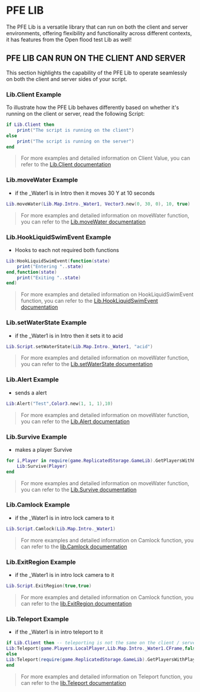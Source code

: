 # PFE LIB

The PFE Lib is a versatile library that can run on both the client and server environments, offering flexibility and functionality across different contexts, it has features from the Open flood test Lib as well!

## PFE LIB CAN RUN ON THE CLIENT AND SERVER

This section highlights the capability of the PFE Lib to operate seamlessly on both the client and server sides of your script.

### Lib.Client Example

To illustrate how the PFE Lib behaves differently based on whether it's running on the client or server, read the following Script:

```lua
if Lib.Client then
    print("The script is running on the client")
else
    print("The script is running on the server")
end
```

> For more examples and detailed information on Client Value, you can refer to the [Lib.Client documentation](Pfe/Client.md)

### Lib.moveWater Example
- if the _Water1 is in Intro then it moves 30 Y at 10 seconds
```lua
Lib.moveWater(Lib.Map.Intro._Water1, Vector3.new(0, 30, 0), 10, true)
```

> For more examples and detailed information on moveWater function, you can refer to the [Lib.moveWater documentation](openfloodtest/Lib.moveWater.md)

### Lib.HookLiquidSwimEvent Example
- Hooks to each not required both functions
```lua
Lib:HookLiquidSwimEvent(function(state)
	print("Entering "..state)
end,function(state)
	print("Exiting "..state)
end)
```

> For more examples and detailed information on HookLiquidSwimEvent function, you can refer to the [Lib.HookLiquidSwimEvent documentation](Pfe/HookLiquidSwimEvent.md)

### Lib.setWaterState Example
- if the _Water1 is in Intro then it sets it to acid
```lua
Lib.Script.setWaterState(Lib.Map.Intro._Water1, "acid")
```
> For more examples and detailed information on moveWater function, you can refer to the [Lib.setWaterState documentation](openfloodtest/Lib.setWaterState.md)

### Lib.Alert Example
- sends a alert
```lua
Lib:Alert("Test",Color3.new(1, 1, 1),10)
```
> For more examples and detailed information on moveWater function, you can refer to the [Lib.Alert documentation](Pfe/Alert.md)

### Lib.Survive Example
- makes a player Survive
```lua
for i,Player in require(game.ReplicatedStorage.GameLib).GetPlayersWithPlayState("Playing") do
	Lib:Survive(Player)
end
```
> For more examples and detailed information on moveWater function, you can refer to the [Lib.Survive documentation](Pfe/Survive.md)

### Lib.Camlock Example
- if the _Water1 is in intro lock camera to it
```lua
Lib.Script.Camlock(Lib.Map.Intro._Water1)
```
> For more examples and detailed information on Camlock function, you can refer to the [lib.Camlock documentation](openfloodtest/lib.Camlock.md)

### Lib.ExitRegion Example
- if the _Water1 is in intro lock camera to it
```lua
Lib.Script.ExitRegion(true,true)
```
> For more examples and detailed information on Camlock function, you can refer to the [lib.ExitRegion documentation](openfloodtest/lib.ExitRegion.md)

### Lib.Teleport Example
- if the _Water1 is in intro teleport to it
```lua
if Lib.Client then -- teleporting is not the same on the client / server
Lib:Teleport(game.Players.LocalPlayer,Lib.Map.Intro._Water1.CFrame,false) -- client
else
Lib:Teleport(require(game.ReplicatedStorage.GameLib).GetPlayersWithPlayState("Playing"),Lib.Map.Intro._Water1.CFrame,false) -- server
end
```
> For more examples and detailed information on Teleport function, you can refer to the [lib.Teleport documentation](Pfe/Teleport.md)

